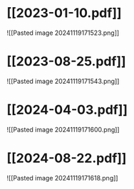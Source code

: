# [[2023-01-10.pdf]]
![[Pasted image 20241119171523.png]]

# [[2023-08-25.pdf]]
![[Pasted image 20241119171543.png]]

# [[2024-04-03.pdf]]
![[Pasted image 20241119171600.png]]

# [[2024-08-22.pdf]]
![[Pasted image 20241119171618.png]]
